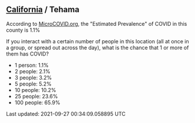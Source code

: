 
## [California](/united-states/california) / Tehama

According to [MicroCOVID.org](http://microcovid.org),
the "Estimated Prevalence" of COVID in this county is 1.1%

If you interact with a certain number of people in this location
(all at once in a group, or spread out across the day), what is the chance that
1 or more of them has COVID?

- 1 person: 1.1%
- 2 people: 2.1%
- 3 people: 3.2%
- 5 people: 5.2%
- 10 people: 10.2%
- 25 people: 23.6%
- 100 people: 65.9%

Last updated: 2021-09-27 00:34:09.058895 UTC
